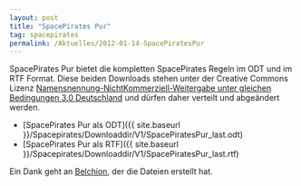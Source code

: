 ```yaml
---
layout: post
title: "SpacePirates Pur"
tag: spacepirates
permalink: /Aktuelles/2012-01-14-SpacePiratesPur
---
```


SpacePirates Pur bietet die kompletten SpacePirates Regeln im ODT und im RTF Format. Diese beiden Downloads stehen unter der Creative Commons Lizenz [Namensnennung-NichtKommerziell-Weitergabe unter gleichen Bedingungen 3.0 Deutschland](http://creativecommons.org/licenses/by-nc-sa/3.0/de/) und dürfen daher verteilt und abgeändert werden.

- [SpacePirates Pur als ODT]({{ site.baseurl }}/Spacepirates/Downloaddir/V1/SpacePiratesPur_last.odt)
- [SpacePirates Pur als RTF]({{ site.baseurl }}/Spacepirates/Downloaddir/V1/SpacePiratesPur_last.rtf)

Ein Dank geht an [Belchion](http://belchion.rsp-blogs.de/), der die Dateien erstellt hat.


